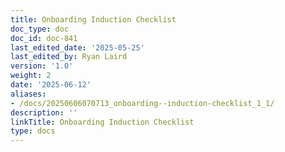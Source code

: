 ```yaml
---
title: Onboarding Induction Checklist
doc_type: doc
doc_id: doc-841
last_edited_date: '2025-05-25'
last_edited_by: Ryan Laird
version: '1.0'
weight: 2
date: '2025-06-12'
aliases:
- /docs/20250606070713_onboarding--induction-checklist_1_1/
description: ''
linkTitle: Onboarding Induction Checklist
type: docs
---
```


